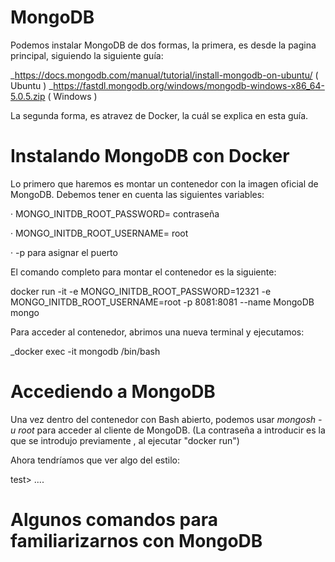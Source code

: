 # MongoDB

Podemos instalar MongoDB de dos formas, la primera, es desde la pagina principal, siguiendo la siguiente guía: 

_https://docs.mongodb.com/manual/tutorial/install-mongodb-on-ubuntu/ ( Ubuntu )
_https://fastdl.mongodb.org/windows/mongodb-windows-x86_64-5.0.5.zip ( Windows )

La segunda forma, es atravez de Docker, la cuál se explica en esta guía.

# Instalando MongoDB con Docker

Lo primero que haremos es montar un contenedor con la imagen oficial de MongoDB. Debemos tener en cuenta las siguientes variables:


 · MONGO_INITDB_ROOT_PASSWORD= contraseña
 
 · MONGO_INITDB_ROOT_USERNAME= root
 
 · -p para asignar el puerto

El comando completo para montar el contenedor es la siguiente:



docker run -it -e MONGO_INITDB_ROOT_PASSWORD=12321 -e MONGO_INITDB_ROOT_USERNAME=root -p 8081:8081 --name MongoDB mongo



Para acceder al contenedor, abrimos una nueva terminal y ejecutamos: 

_docker exec -it mongodb /bin/bash

# Accediendo a MongoDB

Una vez dentro del contenedor con Bash abierto, podemos usar _mongosh -u root_ para acceder al cliente de MongoDB. (La contraseña a introducir es la que se introdujo previamente , al ejecutar "docker run") 

Ahora tendríamos que ver algo del estilo: 


test> ....


# Algunos comandos para familiarizarnos con MongoDB


